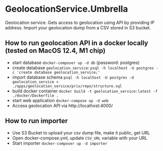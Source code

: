 # GeolocationService.Umbrella
Geolocation service. Gets access to geolocation using API by providing IP address. Import your geolocation dump from a CSV stored in S3 bucket. 

## How to run geolocation API in a docker locally (tested on MacOS 12.4, M1 chip)
* start database `docker-composer up -d db` (password: postgres)
* create database `geolocation_service`: `psql -h localhost -U postgres -c 'create database geolocation_service;'`
* import database schema `psql -h localhost -U postgres -d geolocation_service < ./apps/geolocation_service/priv/repo/structure.sql` 
* build docker container `docker build -t geolocation_service:latest -f ./docker/Dockerfile .`
* start web application `docker-compose up -d web`
* Access geolocation API via http://localhost:4000/

## How to run importer
* Use S3 Bucket to upload your csv dump file, make it public, get URL
* Open docker-compose.yml, update `CSV_URL` variable with your URL
* Start importer `docker-composer up -d importer`



